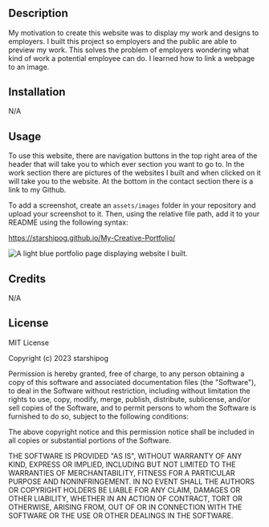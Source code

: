 # <My-Creative-Portfolio>

## Description

My motivation to create this website was to display my work and designs to employers.
I built this project so employers and the public are able to preview my work.
This solves the problem of employers wondering what kind of work a potential employee can do.
I learned how to link a webpage to an image.

## Installation

N/A

## Usage

To use this website, there are navigation buttons in the top right area of the header that will take you to which ever section you want to go to. In the work section there are pictures of the websites I built and when clicked on it will take you to the website. At the bottom in the contact section there is a link to my Github.


To add a screenshot, create an `assets/images` folder in your repository and upload your screenshot to it. Then, using the relative file path, add it to your README using the following syntax:

https://starshipog.github.io/My-Creative-Portfolio/

![A light blue portfolio page displaying website I built.](assets\images\_C__Users_chaye_Documents_BootcampWork_module2_My-Creative-Portfolio_index.html.png)

## Credits

N/A

## License

MIT License

Copyright (c) 2023 starshipog

Permission is hereby granted, free of charge, to any person obtaining a copy
of this software and associated documentation files (the "Software"), to deal
in the Software without restriction, including without limitation the rights
to use, copy, modify, merge, publish, distribute, sublicense, and/or sell
copies of the Software, and to permit persons to whom the Software is
furnished to do so, subject to the following conditions:

The above copyright notice and this permission notice shall be included in all
copies or substantial portions of the Software.

THE SOFTWARE IS PROVIDED "AS IS", WITHOUT WARRANTY OF ANY KIND, EXPRESS OR
IMPLIED, INCLUDING BUT NOT LIMITED TO THE WARRANTIES OF MERCHANTABILITY,
FITNESS FOR A PARTICULAR PURPOSE AND NONINFRINGEMENT. IN NO EVENT SHALL THE
AUTHORS OR COPYRIGHT HOLDERS BE LIABLE FOR ANY CLAIM, DAMAGES OR OTHER
LIABILITY, WHETHER IN AN ACTION OF CONTRACT, TORT OR OTHERWISE, ARISING FROM,
OUT OF OR IN CONNECTION WITH THE SOFTWARE OR THE USE OR OTHER DEALINGS IN THE
SOFTWARE.